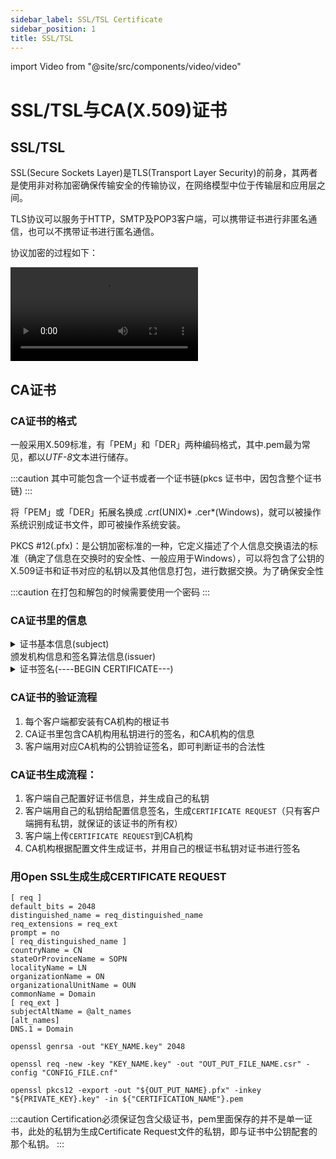 ```yaml
---
sidebar_label: SSL/TSL Certificate
sidebar_position: 1
title: SSL/TSL
---
```


import Video from "@site/src/components/video/video"

# SSL/TSL与CA(X.509)证书

## SSL/TSL

SSL(Secure Sockets Layer)是TLS(Transport Layer Security)的前身，其两者是使用非对称加密确保传输安全的传输协议，在网络模型中位于传输层和应用层之间。

TLS协议可以服务于HTTP，SMTP及POP3客户端，可以携带证书进行非匿名通信，也可以不携带证书进行匿名通信。

协议加密的过程如下：

<Video 
  src="//f.video.weibocdn.com/o0/M3dYGuVXlx07UMSOhUiQ01041200607s0E010.mp4?label=mp4_1080p&template=1920x1080.25.0&media_id=4751376396517406&tp=8x8A3El:YTkl0eM8&us=0&ori=1&bf=4&ot=h&lp=00002njT6N&ps=mZ6WB&uid=3VOy30&ab=3915-g1,6377-g0,1192-g0,1191-g0,1046-g2,1258-g0,3601-g19&Expires=1648316628&ssig=iWyCgCU17Y&KID=unistore,video"
  bg="http://wx2.sinaimg.cn/orj480/d6bccae2ly1h0nl6mkzs9j21hc0u041j.jpg"
/>

## CA证书

### CA证书的格式

一般采用X.509标准，有「PEM」和「DER」两种编码格式，其中.pem最为常见，都以*UTF-8*文本进行储存。

:::caution
其中可能包含一个证书或者一个证书链(pkcs 证书中，因包含整个证书链)
:::

将「PEM」或「DER」拓展名换成 *.crt*(UNIX)* .cer*(Windows)，就可以被操作系统识别成证书文件，即可被操作系统安装。

PKCS #12(.pfx)：是公钥加密标准的一种，它定义描述了个人信息交换语法的标准（确定了信息在交换时的安全性、一般应用于Windows），可以将包含了公钥的X.509证书和证书对应的私钥以及其他信息打包，进行数据交换。为了确保安全性

:::caution
在打包和解包的时候需要使用一个密码
:::

### CA证书里的信息

<details>
  <summary>证书基本信息(subject)</summary>
  <ul>
    <li>域名CN</li>
    <li>机构或个人O</li>
    <li>国家C</li>
    <li>省市或区S</li>
    <li>城市L</li>
  </ul>
</details>
<div className="alert--info alert i-details">
  颁发机构信息和签名算法信息(issuer)
</div>
<details>
  <summary>证书签名(----BEGIN CERTIFICATE---)</summary>
  <div>用CA私钥签名后的证书所有者公钥</div>
</details>

### CA证书的验证流程

1. 每个客户端都安装有CA机构的根证书
2. CA证书里包含CA机构用私钥进行的签名，和CA机构的信息
3. 客户端用对应CA机构的公钥验证签名，即可判断证书的合法性

### CA证书生成流程：

1. 客户端自己配置好证书信息，并生成自己的私钥
2. 客户端用自己的私钥给配置信息签名，生成`CERTIFICATE REQUEST`（只有客户端拥有私钥，就保证的该证书的所有权）
3. 客户端上传`CERTIFICATE REQUEST`到CA机构
4. CA机构根据配置文件生成证书，并用自己的根证书私钥对证书进行签名

### 用Open SSL生成生成CERTIFICATE REQUEST

```shell title="Config File"
[ req ]
default_bits = 2048
distinguished_name = req_distinguished_name
req_extensions = req_ext
prompt = no
[ req_distinguished_name ]
countryName = CN
stateOrProvinceName = SOPN
localityName = LN
organizationName = ON
organizationalUnitName = OUN
commonName = Domain
[ req_ext ]
subjectAltName = @alt_names
[alt_names]
DNS.1 = Domain

```

```shell title="Generation RSA Private Key"
openssl genrsa -out "KEY_NAME.key" 2048
```

```shell title="Generation New CERTIFICATE REQUEST"
openssl req -new -key "KEY_NAME.key" -out "OUT_PUT_FILE_NAME.csr" -config "CONFIG_FILE.cnf"
```

```shell title="Convert .pem or .cer to #PK12"
openssl pkcs12 -export -out "${OUT_PUT_NAME}.pfx" -inkey "${PRIVATE_KEY}.key" -in ${"CERTIFICATION_NAME"}.pem
```
:::caution
Certification必须保证包含父级证书，pem里面保存的并不是单一证书，此处的私钥为生成Certificate Request文件的私钥，即与证书中公钥配套的那个私钥。
:::